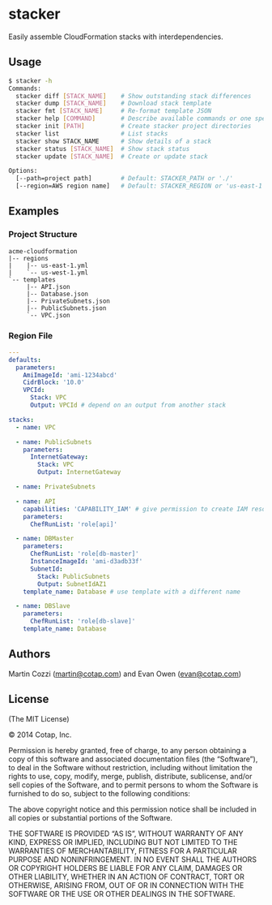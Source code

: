 stacker
=======

Easily assemble CloudFormation stacks with interdependencies.

## Usage

```sh
$ stacker -h
Commands:
  stacker diff [STACK_NAME]    # Show outstanding stack differences
  stacker dump [STACK_NAME]    # Download stack template
  stacker fmt [STACK_NAME]     # Re-format template JSON
  stacker help [COMMAND]       # Describe available commands or one specific command
  stacker init [PATH]          # Create stacker project directories
  stacker list                 # List stacks
  stacker show STACK_NAME      # Show details of a stack
  stacker status [STACK_NAME]  # Show stack status
  stacker update [STACK_NAME]  # Create or update stack

Options:
  [--path=project path]        # Default: STACKER_PATH or './'
  [--region=AWS region name]   # Default: STACKER_REGION or 'us-east-1'
```

## Examples

### Project Structure

```
acme-cloudformation
|-- regions
|    |-- us-east-1.yml
|    `-- us-west-1.yml
`-- templates
     |-- API.json
     |-- Database.json
     |-- PrivateSubnets.json
     |-- PublicSubnets.json
     `-- VPC.json
```

### Region File

```yaml
---
defaults:
  parameters:
    AmiImageId: 'ami-1234abcd'
    CidrBlock: '10.0'
    VPCId:
      Stack: VPC
      Output: VPCId # depend on an output from another stack

stacks:
  - name: VPC

  - name: PublicSubnets
    parameters:
      InternetGateway:
        Stack: VPC
        Output: InternetGateway

  - name: PrivateSubnets

  - name: API
    capabilities: 'CAPABILITY_IAM' # give permission to create IAM resources
    parameters:
      ChefRunList: 'role[api]'

  - name: DBMaster
    parameters:
      ChefRunList: 'role[db-master]'
      InstanceImageId: 'ami-d3adb33f'
      SubnetId:
        Stack: PublicSubnets
        Output: SubnetIdAZ1
    template_name: Database # use template with a different name

  - name: DBSlave
    parameters:
      ChefRunList: 'role[db-slave]'
    template_name: Database

```

## Authors

Martin Cozzi (<martin@cotap.com>) and Evan Owen (<evan@cotap.com>)

## License

(The MIT License)

© 2014 Cotap, Inc.

Permission is hereby granted, free of charge, to any person obtaining a copy
of this software and associated documentation files (the “Software”), to deal
in the Software without restriction, including without limitation the rights
to use, copy, modify, merge, publish, distribute, sublicense, and/or sell
copies of the Software, and to permit persons to whom the Software is
furnished to do so, subject to the following conditions:

The above copyright notice and this permission notice shall be included in all
copies or substantial portions of the Software.

THE SOFTWARE IS PROVIDED “AS IS”, WITHOUT WARRANTY OF ANY KIND, EXPRESS OR
IMPLIED, INCLUDING BUT NOT LIMITED TO THE WARRANTIES OF MERCHANTABILITY,
FITNESS FOR A PARTICULAR PURPOSE AND NONINFRINGEMENT. IN NO EVENT SHALL THE
AUTHORS OR COPYRIGHT HOLDERS BE LIABLE FOR ANY CLAIM, DAMAGES OR OTHER
LIABILITY, WHETHER IN AN ACTION OF CONTRACT, TORT OR OTHERWISE, ARISING FROM,
OUT OF OR IN CONNECTION WITH THE SOFTWARE OR THE USE OR OTHER DEALINGS IN THE
SOFTWARE.
